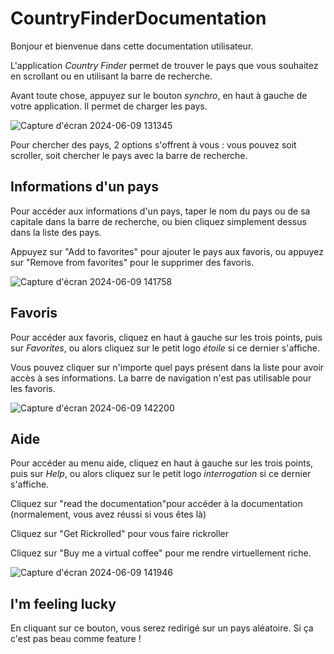 # CountryFinderDocumentation

Bonjour et bienvenue dans cette documentation utilisateur.

L'application *Country Finder* permet de trouver le pays que vous souhaitez en scrollant ou en utilisant la barre de recherche.

Avant toute chose, appuyez sur le bouton *synchro*, en haut à gauche de votre application. Il permet de charger les pays.

![Capture d'écran 2024-06-09 131345](https://github.com/Tiyann44/CountryFinderDocumentation/assets/135506893/1ad461c6-738a-4049-99ad-b0eef816759a)


Pour chercher des pays, 2 options s'offrent à vous : vous pouvez soit scroller, soit chercher le pays avec la barre de recherche.

## Informations d'un pays

Pour accéder aux informations d'un pays, taper le nom du pays ou de sa capitale dans la barre de recherche, ou bien cliquez simplement dessus dans la liste des pays.

Appuyez sur "Add to favorites" pour ajouter le pays aux favoris, ou appuyez sur "Remove from favorites" pour le supprimer des favoris.

![Capture d'écran 2024-06-09 141758](https://github.com/Tiyann44/CountryFinderDocumentation/assets/135506893/11a07de1-208d-4819-975a-c4a3d593c989)

## Favoris

Pour accéder aux favoris, cliquez en haut à gauche sur les trois points, puis sur *Favorites*, ou alors cliquez sur le petit logo *étoile* si ce dernier s'affiche.

Vous pouvez cliquer sur n'importe quel pays présent dans la liste pour avoir accès à ses informations. La barre de navigation n'est pas utilisable pour les favoris.

![Capture d'écran 2024-06-09 142200](https://github.com/Tiyann44/CountryFinderDocumentation/assets/135506893/375f5cba-2235-49b1-a29c-e3b9c6441cf2)


## Aide

Pour accéder au menu aide, cliquez en haut à gauche sur les trois points, puis sur *Help*, ou alors cliquez sur le petit logo *interrogation* si ce dernier s'affiche.

Cliquez sur "read the documentation"pour accéder à la documentation (normalement, vous avez réussi si vous êtes là)

Cliquez sur "Get Rickrolled" pour vous faire rickroller

Cliquez sur "Buy me a virtual coffee" pour me rendre virtuellement riche.

![Capture d'écran 2024-06-09 141946](https://github.com/Tiyann44/CountryFinderDocumentation/assets/135506893/6d17bdc4-0bb2-4b23-9707-5389b6e75698)

## I'm feeling lucky

En cliquant sur ce bouton, vous serez redirigé sur un pays aléatoire. Si ça c'est pas beau comme feature !
